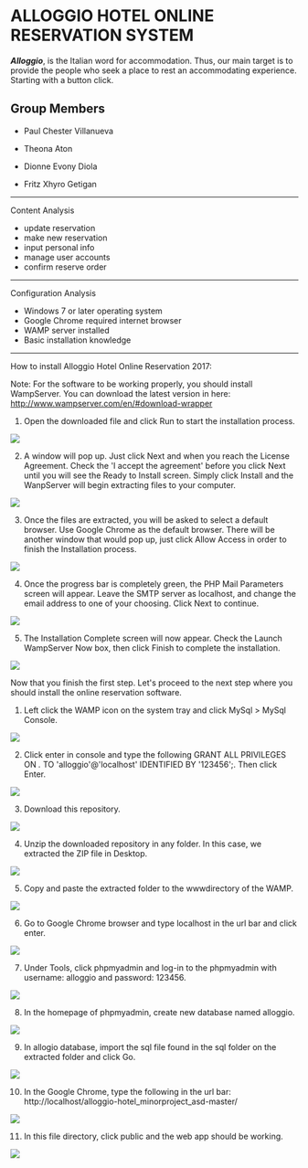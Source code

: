 ALLOGGIO HOTEL ONLINE RESERVATION SYSTEM
======

***Alloggio***, is the Italian word for accommodation. Thus, our main target is to provide the people who seek a place to rest an accommodating experience. Starting with a button click.

Group Members
-----

+ Paul Chester Villanueva

+ Theona Aton

+ Dionne Evony Diola

+ Fritz Xhyro Getigan

-----
Content Analysis
- update reservation
- make new reservation
- input personal info
- manage user accounts
- confirm reserve order

-----
Configuration Analysis
- Windows 7 or later operating system
- Google Chrome required internet browser
- WAMP server installed
- Basic installation knowledge

-----
How to install Alloggio Hotel Online Reservation 2017:

Note: For the software to be working properly, you should install WampServer. You can download the latest version in here: http://www.wampserver.com/en/#download-wrapper

01. Open the downloaded file and click Run to start the installation process.

![](https://i.imgur.com/BobsH9V.png "")

02. A window will pop up. Just click Next and when you reach the License Agreement. Check the 'I accept the agreement' before you click Next until you will see the Ready to Install screen. Simply click Install and the WanpServer will begin extracting files to your computer.

![](https://i.imgur.com/smeFHZO.png "")

03. Once the files are extracted, you will be asked to select a default browser. Use Google Chrome as the default browser. There will be another window that would pop up, just click Allow Access in order to finish the Installation process.

![](https://i.imgur.com/UYpVoK3.png "")

04. Once the progress bar is completely green, the PHP Mail Parameters screen will appear. Leave the SMTP server as localhost, and change the email address to one of your choosing. Click Next to continue.

![](https://i.imgur.com/SSaLl3i.png "")

05. The Installation Complete screen will now appear. Check the Launch WampServer Now box, then click Finish to complete the installation.

![](https://i.imgur.com/zN6LoLf.png "")

Now that you finish the first step. Let's proceed to the next step where you should install the online reservation software.

01. Left click the WAMP icon on the system tray and click MySql > MySql Console.

![](https://i.imgur.com/kPXA5Bl.png "")

02. Click enter in console and type the following GRANT ALL PRIVILEGES ON *.* TO 'alloggio'@'localhost' IDENTIFIED BY '123456';. Then click Enter.

![](https://i.imgur.com/DhVmEpr.png "")

03. Download this repository.

![](https://i.imgur.com/N8aXfXx.png "")

04. Unzip the downloaded repository in any folder. In this case, we extracted the ZIP file in Desktop.

![](https://i.imgur.com/DOrWJHZ.png "")

05. Copy and paste the extracted folder to the wwwdirectory of the WAMP.

![](https://i.imgur.com/bvv9HLT.png "")

06. Go to Google Chrome browser and type localhost in the url bar and click enter.

![](https://i.imgur.com/MlXQMHg.png "")

07. Under Tools, click phpmyadmin and log-in to the phpmyadmin with username: alloggio and password: 123456.

![](https://i.imgur.com/8QXWaGq.png "")

08. In the homepage of phpmyadmin, create new database named alloggio.

![](https://i.imgur.com/6XnJz1h.png "")

09. In allogio database, import the sql file found in the sql folder on the extracted folder and click Go.

![](https://i.imgur.com/znzD73Y.png "")

10. In the Google Chrome, type the following in the url bar: http://localhost/alloggio-hotel_minorproject_asd-master/

![](https://i.imgur.com/j5LCstB.png "")

11. In this file directory, click public and the web app should be working.

![](https://i.imgur.com/3pqIuG1.png "")










